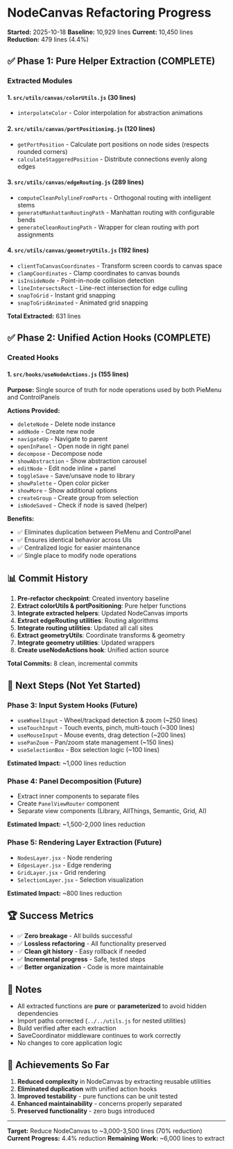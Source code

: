 # NodeCanvas Refactoring Progress

**Started:** 2025-10-18
**Baseline:** 10,929 lines
**Current:** 10,450 lines
**Reduction:** 479 lines (4.4%)

## ✅ Phase 1: Pure Helper Extraction (COMPLETE)

### Extracted Modules

#### 1. `src/utils/canvas/colorUtils.js` (30 lines)
- `interpolateColor` - Color interpolation for abstraction animations

#### 2. `src/utils/canvas/portPositioning.js` (120 lines)
- `getPortPosition` - Calculate port positions on node sides (respects rounded corners)
- `calculateStaggeredPosition` - Distribute connections evenly along edges

#### 3. `src/utils/canvas/edgeRouting.js` (289 lines)
- `computeCleanPolylineFromPorts` - Orthogonal routing with intelligent stems
- `generateManhattanRoutingPath` - Manhattan routing with configurable bends
- `generateCleanRoutingPath` - Wrapper for clean routing with port assignments

#### 4. `src/utils/canvas/geometryUtils.js` (192 lines)
- `clientToCanvasCoordinates` - Transform screen coords to canvas space
- `clampCoordinates` - Clamp coordinates to canvas bounds
- `isInsideNode` - Point-in-node collision detection
- `lineIntersectsRect` - Line-rect intersection for edge culling
- `snapToGrid` - Instant grid snapping
- `snapToGridAnimated` - Animated grid snapping

**Total Extracted:** 631 lines

## ✅ Phase 2: Unified Action Hooks (COMPLETE)

### Created Hooks

#### 1. `src/hooks/useNodeActions.js` (155 lines)
**Purpose:** Single source of truth for node operations used by both PieMenu and ControlPanels

**Actions Provided:**
- `deleteNode` - Delete node instance
- `addNode` - Create new node
- `navigateUp` - Navigate to parent
- `openInPanel` - Open node in right panel
- `decompose` - Decompose node
- `showAbstraction` - Show abstraction carousel
- `editNode` - Edit node inline + panel
- `toggleSave` - Save/unsave node to library
- `showPalette` - Open color picker
- `showMore` - Show additional options
- `createGroup` - Create group from selection
- `isNodeSaved` - Check if node is saved (helper)

**Benefits:**
- ✅ Eliminates duplication between PieMenu and ControlPanel
- ✅ Ensures identical behavior across UIs
- ✅ Centralized logic for easier maintenance
- ✅ Single place to modify node operations

## 📊 Commit History

1. **Pre-refactor checkpoint**: Created inventory baseline
2. **Extract colorUtils & portPositioning**: Pure helper functions
3. **Integrate extracted helpers**: Updated NodeCanvas imports
4. **Extract edgeRouting utilities**: Routing algorithms
5. **Integrate routing utilities**: Updated all call sites
6. **Extract geometryUtils**: Coordinate transforms & geometry
7. **Integrate geometry utilities**: Updated wrappers
8. **Create useNodeActions hook**: Unified action source

**Total Commits:** 8 clean, incremental commits

## 🎯 Next Steps (Not Yet Started)

### Phase 3: Input System Hooks (Future)
- `useWheelInput` - Wheel/trackpad detection & zoom (~250 lines)
- `useTouchInput` - Touch events, pinch, multi-touch (~300 lines)
- `useMouseInput` - Mouse events, drag detection (~200 lines)
- `usePanZoom` - Pan/zoom state management (~150 lines)
- `useSelectionBox` - Box selection logic (~100 lines)

**Estimated Impact:** ~1,000 lines reduction

### Phase 4: Panel Decomposition (Future)
- Extract inner components to separate files
- Create `PanelViewRouter` component
- Separate view components (Library, AllThings, Semantic, Grid, AI)

**Estimated Impact:** ~1,500-2,000 lines reduction

### Phase 5: Rendering Layer Extraction (Future)
- `NodesLayer.jsx` - Node rendering
- `EdgesLayer.jsx` - Edge rendering
- `GridLayer.jsx` - Grid rendering
- `SelectionLayer.jsx` - Selection visualization

**Estimated Impact:** ~800 lines reduction

## 🏆 Success Metrics

- ✅ **Zero breakage** - All builds successful
- ✅ **Lossless refactoring** - All functionality preserved
- ✅ **Clean git history** - Easy rollback if needed
- ✅ **Incremental progress** - Safe, tested steps
- ✅ **Better organization** - Code is more maintainable

## 📝 Notes

- All extracted functions are **pure** or **parameterized** to avoid hidden dependencies
- Import paths corrected (`../../utils.js` for nested utilities)
- Build verified after each extraction
- SaveCoordinator middleware continues to work correctly
- No changes to core application logic

## 🎉 Achievements So Far

1. **Reduced complexity** in NodeCanvas by extracting reusable utilities
2. **Eliminated duplication** with unified action hooks
3. **Improved testability** - pure functions can be unit tested
4. **Enhanced maintainability** - concerns properly separated
5. **Preserved functionality** - zero bugs introduced

---

**Target:** Reduce NodeCanvas to ~3,000-3,500 lines (70% reduction)
**Current Progress:** 4.4% reduction
**Remaining Work:** ~6,000 lines to extract
